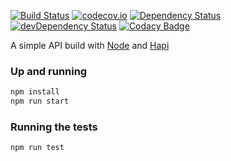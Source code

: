 [![Build Status](https://travis-ci.org/rocketapp/api.svg?branch=master)](https://travis-ci.org/rocketapp/api) [![codecov.io](https://codecov.io/github/rocketapp/api/coverage.svg?branch=master)](https://codecov.io/github/rocketapp/api?branch=master) [![Dependency Status](https://david-dm.org/rocketapp/api.svg)](https://david-dm.org/rocketapp/api) [![devDependency Status](https://david-dm.org/rocketapp/api/dev-status.svg)](https://david-dm.org/rocketapp/api#info=devDependencies) [![Codacy Badge](https://api.codacy.com/project/badge/grade/0a1d63d66e354d5e855877991f927633)](https://www.codacy.com/app/murielkong/api)

A simple API build with [Node](http://nodejs.org/) and [Hapi](http://hapijs.com/)


### Up and running

```bash
npm install
npm run start
```

### Running the tests

```bash
npm run test
```

